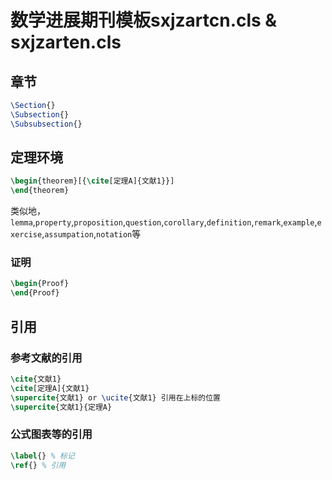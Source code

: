 # 数学进展期刊模板sxjzartcn.cls  & sxjzarten.cls
## 章节
```latex
\Section{}
\Subsection{}
\Subsubsection{}
```
## 定理环境
```latex
\begin{theorem}[{\cite[定理A]{文献1}}]
\end{theorem}
```
类似地，`lemma`,`property`,`proposition`,`question`,`corollary`,`definition`,`remark`,`example`,`exercise`,`assumpation`,`notation`等

### 证明
```latex
\begin{Proof}
\end{Proof}
```

## 引用
### 参考文献的引用
```latex
\cite{文献1}
\cite[定理A]{文献1}
\supercite{文献1} or \ucite{文献1} 引用在上标的位置
\supercite{文献1}{定理A}
```

### 公式图表等的引用
```latex
\label{} % 标记
\ref{} % 引用
```